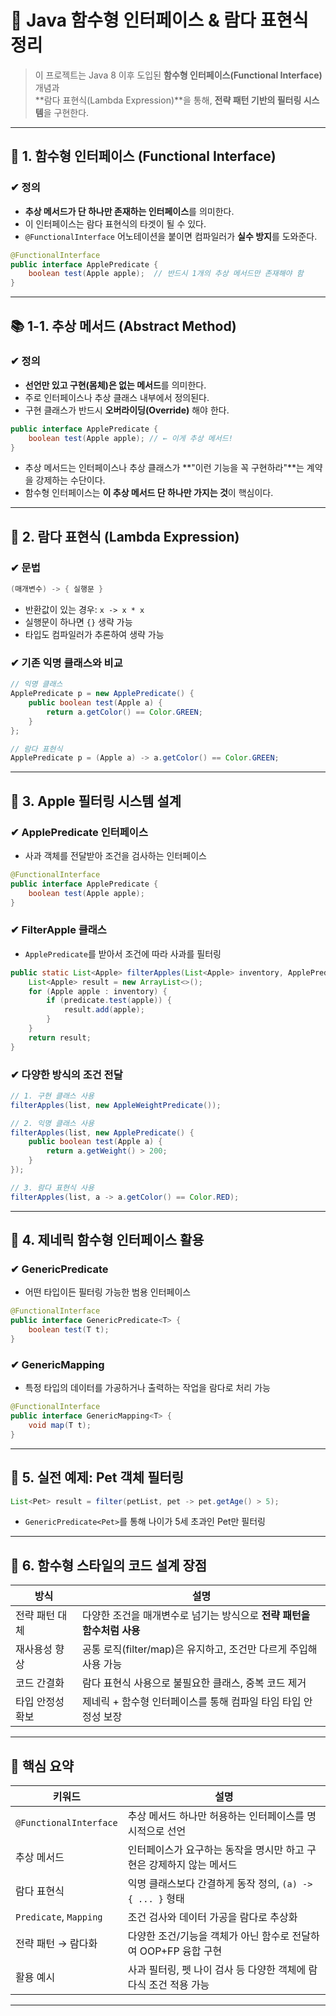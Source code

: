 # 🧠 Java 함수형 인터페이스 & 람다 표현식 정리

> 이 프로젝트는 Java 8 이후 도입된 **함수형 인터페이스(Functional Interface)** 개념과  
> **람다 표현식(Lambda Expression)**을 통해, **전략 패턴 기반의 필터링 시스템**을 구현한다.

---

## 🧩 1. 함수형 인터페이스 (Functional Interface)

### ✔ 정의

- **추상 메서드가 단 하나만 존재하는 인터페이스**를 의미한다.
- 이 인터페이스는 람다 표현식의 타겟이 될 수 있다.
- `@FunctionalInterface` 어노테이션을 붙이면 컴파일러가 **실수 방지**를 도와준다.

```java
@FunctionalInterface
public interface ApplePredicate {
    boolean test(Apple apple);  // 반드시 1개의 추상 메서드만 존재해야 함
}
```

---

## 📚 1-1. 추상 메서드 (Abstract Method)

### ✔ 정의

- **선언만 있고 구현(몸체)은 없는 메서드**를 의미한다.
- 주로 인터페이스나 추상 클래스 내부에서 정의된다.
- 구현 클래스가 반드시 **오버라이딩(Override)** 해야 한다.

```java
public interface ApplePredicate {
    boolean test(Apple apple); // ← 이게 추상 메서드!
}
```

- 추상 메서드는 인터페이스나 추상 클래스가 **"이런 기능을 꼭 구현하라"**는 계약을 강제하는 수단이다.
- 함수형 인터페이스는 **이 추상 메서드 단 하나만 가지는 것**이 핵심이다.

---

## 🔧 2. 람다 표현식 (Lambda Expression)

### ✔ 문법

```java
(매개변수) -> { 실행문 }
```

- 반환값이 있는 경우: `x -> x * x`
- 실행문이 하나면 `{}` 생략 가능
- 타입도 컴파일러가 추론하여 생략 가능

### ✔ 기존 익명 클래스와 비교

```java
// 익명 클래스
ApplePredicate p = new ApplePredicate() {
    public boolean test(Apple a) {
        return a.getColor() == Color.GREEN;
    }
};

// 람다 표현식
ApplePredicate p = (Apple a) -> a.getColor() == Color.GREEN;
```

---

## 🍏 3. Apple 필터링 시스템 설계

### ✔ ApplePredicate 인터페이스

- 사과 객체를 전달받아 조건을 검사하는 인터페이스

```java
@FunctionalInterface
public interface ApplePredicate {
    boolean test(Apple apple);
}
```

### ✔ FilterApple 클래스

- `ApplePredicate`를 받아서 조건에 따라 사과를 필터링

```java
public static List<Apple> filterApples(List<Apple> inventory, ApplePredicate predicate) {
    List<Apple> result = new ArrayList<>();
    for (Apple apple : inventory) {
        if (predicate.test(apple)) {
            result.add(apple);
        }
    }
    return result;
}
```

### ✔ 다양한 방식의 조건 전달

```java
// 1. 구현 클래스 사용
filterApples(list, new AppleWeightPredicate());

// 2. 익명 클래스 사용
filterApples(list, new ApplePredicate() {
    public boolean test(Apple a) {
        return a.getWeight() > 200;
    }
});

// 3. 람다 표현식 사용
filterApples(list, a -> a.getColor() == Color.RED);
```

---

## 🧪 4. 제네릭 함수형 인터페이스 활용

### ✔ GenericPredicate<T>

- 어떤 타입이든 필터링 가능한 범용 인터페이스

```java
@FunctionalInterface
public interface GenericPredicate<T> {
    boolean test(T t);
}
```

### ✔ GenericMapping<T>

- 특정 타입의 데이터를 가공하거나 출력하는 작업을 람다로 처리 가능

```java
@FunctionalInterface
public interface GenericMapping<T> {
    void map(T t);
}
```

---

## 🐶 5. 실전 예제: Pet 객체 필터링

```java
List<Pet> result = filter(petList, pet -> pet.getAge() > 5);
```

- `GenericPredicate<Pet>`를 통해 나이가 5세 초과인 Pet만 필터링

---

## 🔁 6. 함수형 스타일의 코드 설계 장점

| 방식               | 설명                                                           |
|--------------------|----------------------------------------------------------------|
| 전략 패턴 대체     | 다양한 조건을 매개변수로 넘기는 방식으로 **전략 패턴을 함수처럼 사용** |
| 재사용성 향상      | 공통 로직(filter/map)은 유지하고, 조건만 다르게 주입해 사용 가능         |
| 코드 간결화        | 람다 표현식 사용으로 불필요한 클래스, 중복 코드 제거               |
| 타입 안정성 확보   | 제네릭 + 함수형 인터페이스를 통해 컴파일 타임 타입 안정성 보장         |

---

## 📌 핵심 요약

| 키워드               | 설명                                                               |
|----------------------|--------------------------------------------------------------------|
| `@FunctionalInterface` | 추상 메서드 하나만 허용하는 인터페이스를 명시적으로 선언             |
| 추상 메서드          | 인터페이스가 요구하는 동작을 명시만 하고 구현은 강제하지 않는 메서드   |
| 람다 표현식          | 익명 클래스보다 간결하게 동작 정의, `(a) -> { ... }` 형태            |
| `Predicate`, `Mapping` | 조건 검사와 데이터 가공을 람다로 추상화                             |
| 전략 패턴 → 람다화   | 다양한 조건/기능을 객체가 아닌 함수로 전달하여 OOP+FP 융합 구현       |
| 활용 예시           | 사과 필터링, 펫 나이 검사 등 다양한 객체에 람다식 조건 적용 가능       |

---

